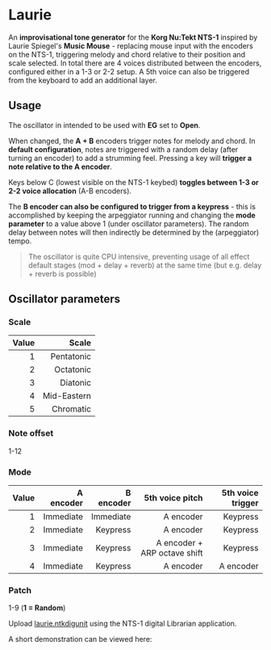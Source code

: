 # Laurie
An **improvisational tone generator** for the **Korg Nu:Tekt NTS-1** inspired by Laurie Spiegel's **Music Mouse** - replacing mouse input with the encoders on the NTS-1, triggering melody and chord relative to their position and scale selected. In total there are 4 voices distributed between the encoders, configured either in a 1-3 or 2-2 setup. A 5th voice can also be triggered from the keyboard to add an additional layer.

## Usage
The oscillator in intended to be used with **EG** set to **Open**.

When changed, the **A + B** encoders trigger notes for melody and chord. In **default configuration**, notes are triggered with a random delay (after turning an encoder) to add a strumming feel. Pressing a key will **trigger a note relative to the A encoder**.

Keys below C (lowest visible on the NTS-1 keybed) **toggles between 1-3 or 2-2 voice allocation** (A-B encoders).

The **B encoder can also be configured to trigger from a keypress** - this is accomplished by keeping the arpeggiator running and changing the **mode parameter** to a value above 1 (under oscillator parameters). The random delay between notes will then indirectly be determined by the (arpeggiator) tempo.   

> The oscillator is quite CPU intensive, preventing usage of all effect default stages (mod + delay + reverb) at the same time (but e.g. delay + reverb is possible)

## Oscillator parameters

### Scale
| Value |  Scale
| -----:| -----:|
| 1 | Pentatonic
| 2 | Octatonic
| 3 | Diatonic
| 4 | Mid-Eastern
| 5 | Chromatic

### Note offset
1-12

### Mode
| Value        |  A encoder | B encoder | 5th voice pitch | 5th voice trigger
| -----:| -----:| -----:| -----:| -----:|
| 1 | Immediate | Immediate | A encoder | Keypress
| 2 | Immediate | Keypress  | A encoder | Keypress
| 3 | Immediate | Keypress  | A encoder + ARP octave shift | Keypress
| 4 | Immediate | Keypress  | A encoder | A encoder

### Patch
1-9 (**1 = Random**)

Upload [laurie.ntkdigunit](laurie.ntkdigunit) using the NTS-1 digital Librarian application.

A short demonstration can be viewed here:



